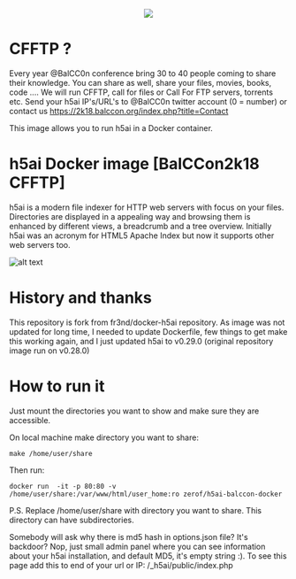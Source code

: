 <p align="center">
<img src="https://2k18.balccon.org/images/1/16/BalCCon2k18_1.png" />
</p>

# CFFTP ?

Every year @BalCC0n conference bring 30 to 40 people coming to share their knowledge. You can share as well, share your files, movies, books, code .... We will run CFFTP, call for files or Call For FTP servers, torrents etc. Send your h5ai IP's/URL's to @BalCC0n twitter account (0 = number) or contact us https://2k18.balccon.org/index.php?title=Contact

This image allows you to run h5ai in a Docker container.

# h5ai Docker image [BalCCon2k18 CFFTP]

h5ai is a modern file indexer for HTTP web servers with focus on your files.
Directories are displayed in a appealing way and browsing them is enhanced by
different views, a breadcrumb and a tree overview. Initially h5ai was an
acronym for HTML5 Apache Index but now it supports other web servers too.

![alt text](https://cloud.githubusercontent.com/assets/776829/3098666/440f3ca6-e5ef-11e3-8979-36d2ac1a36a0.png)


# History and thanks

This repository is fork from fr3nd/docker-h5ai repository. As image was not updated for long time, I needed to update Dockerfile, few things to get make this working again, and I just updated h5ai to v0.29.0 (original repository image run on v0.28.0)

# How to run it

Just mount the directories you want to show and make sure they are accessible.

On local machine make directory you want to share:

```
make /home/user/share
```

Then run:

```
docker run  -it -p 80:80 -v /home/user/share:/var/www/html/user_home:ro zerof/h5ai-balccon-docker
```

P.S. Replace /home/user/share with directory you want to share. This directory can have subdirectories.

Somebody will ask why there is md5 hash in options.json file? It's backdoor? Nop, just small admin panel where you can see information about your h5ai installation, and default MD5, it's empty string :). To see this page add this to end of your url or IP: /_h5ai/public/index.php

